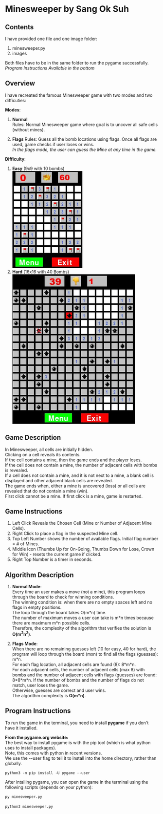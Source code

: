 # Minesweeper by Sang Ok Suh


## Contents  
I have provided one file and one image folder:  

1. minesweeper.py  
2. images  

Both files have to be in the same folder to run the pygame successfully.  
*Program Instructions Available in the bottom*   


## Overview  
I have recreated the famous Minesweeper game with two modes and two difficuties:  

**Modes**:   
1. **Normal**  
Rules: Normal Minesweeper game where goal is to uncover all safe cells (without mines).  

2. **Flags**
Rules: Guess all the bomb locations using flags. Once all flags are used, game checks if user loses or wins.  
*In the flags mode, the user can guess the Mine at any time in the game.*   

**Difficulty**:  
1. **Easy** (9x9 with 10 bombs)  
![](images/easy.JPG)
2. **Hard** (16x16 with 40 Bombs)  
![](images/hard.JPG)



## Game Description  
In Minesweeper, all cells are initially hidden.  
Clicking on a cell reveals its contents.  
If the cell contains a mine, then the game ends and the player loses.  
If the cell does not contain a mine, the number of adjacent cells with bombs is revealed.  
If a cell does not contain a mine, and it is not next to a mine, a blank cell is displayed and other adjacent black cells are revealed.  
The game ends when, either a mine is uncovered (loss) or all cells are revealed that do not contain a mine (win).  
First click cannot be a mine. If first click is a mine, game is restarted.  


## Game Instructions  
1. Left Click Reveals the Chosen Cell (Mine or Number of Adjacent Mine Cells).  
2. Right Click to place a flag in the suspected Mine cell.  
3. Top Left Number shows the number of available flags. Initial flag number = # of Mines.  
4. Middle Icon (Thumbs Up for On-Going, Thumbs Down for Lose, Crown for Win) - resets the current game if clicked.  
5. Right Top Number is a timer in seconds.  

## Algorithm Description
1. **Normal Mode**:  
Every time an user makes a move (not a mine), this program loops through the board to check for winning conditions.  
The winning condition is: when there are no empty spaces left and no flags in empty positions.  
The loop through the board takes O(m\*n) time.  
The number of maximum moves a user can take is m\*n times because there are maximum m\*n possible cells.  
Therefore, the complexity of the algorithm that verifies the solution is **O(m<sup>2</sup>n<sup>2</sup>)**.  

2. **Flags Mode**:  
When there are no remaining guesses left (10 for easy, 40 for hard), the program will loop through the board (mxn) to find all the flags (guesses): m\*n.  
For each flag location, all adjacent cells are found (8): 8\*m\*n.  
For each adjacent cells, the number of adjacent cells (max 8) with bombs and the number of adjacent cells with flags (guesses) are found: 8\*8\*m\*n.
If the number of bombs and the number of flags do not match, user loses the game.  
Otherwise, guesses are correct and user wins.    
The algorithm complexity is **O(m\*n)**.  

## Program Instructions  
To run the game in the terminal, you need to install **pygame** if you don't have it installed.  

**From the pygame.org website:**    
The best way to install pygame is with the pip tool (which is what python uses to install packages).   
Note, this comes with python in recent versions.   
We use the --user flag to tell it to install into the home directory, rather than globally.  

	python3 -m pip install -U pygame --user  
	

After intalling pygame, you can open the game in the terminal using the following scripts (depends on your python):  
	
	py minesweeper.py  
	
	python3 minesweeper.py  

